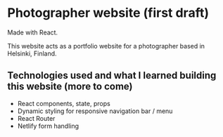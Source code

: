 # Photographer website (first draft)

Made with React.

This website acts as a portfolio website for a photographer based in Helsinki, Finland.

## Technologies used and what I learned building this website (more to come)

- React components, state, props
- Dynamic styling for responsive navigation bar / menu
- React Router
- Netlify form handling
